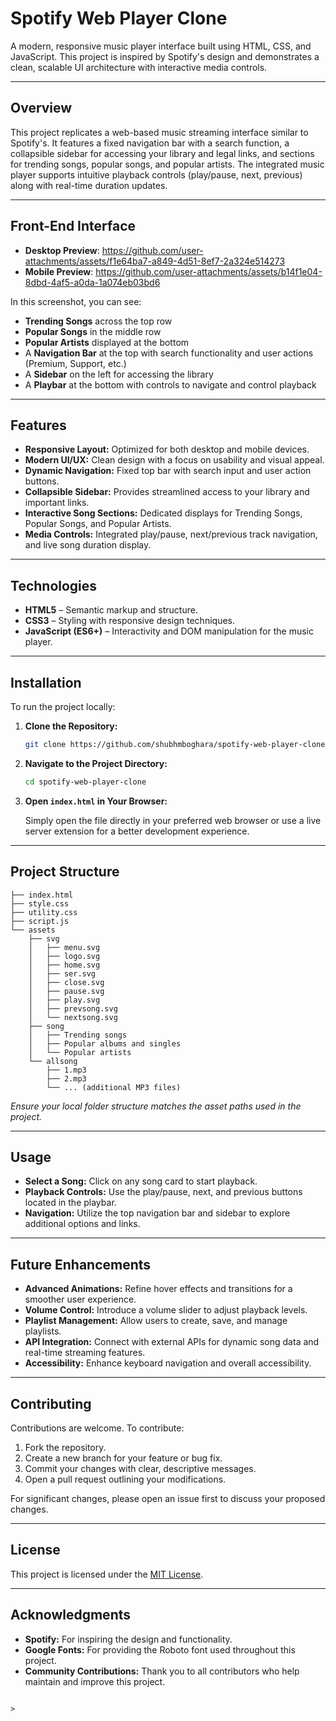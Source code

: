 
# Spotify Web Player Clone

A modern, responsive music player interface built using HTML, CSS, and JavaScript. This project is inspired by Spotify's design and demonstrates a clean, scalable UI architecture with interactive media controls.

---
## Overview

This project replicates a web-based music streaming interface similar to Spotify's. It features a fixed navigation bar with a search function, a collapsible sidebar for accessing your library and legal links, and sections for trending songs, popular songs, and popular artists. The integrated music player supports intuitive playback controls (play/pause, next, previous) along with real-time duration updates.

---

## Front-End Interface

- **Desktop Preview**: <https://github.com/user-attachments/assets/f1e64ba7-a849-4d51-8ef7-2a324e514273>  
- **Mobile Preview**: <https://github.com/user-attachments/assets/b14f1e04-8dbd-4af5-a0da-1a074eb03bd6>



In this screenshot, you can see:
- **Trending Songs** across the top row  
- **Popular Songs** in the middle row  
- **Popular Artists** displayed at the bottom  
- A **Navigation Bar** at the top with search functionality and user actions (Premium, Support, etc.)  
- A **Sidebar** on the left for accessing the library  
- A **Playbar** at the bottom with controls to navigate and control playback  

---

## Features

- **Responsive Layout:** Optimized for both desktop and mobile devices.
- **Modern UI/UX:** Clean design with a focus on usability and visual appeal.
- **Dynamic Navigation:** Fixed top bar with search input and user action buttons.
- **Collapsible Sidebar:** Provides streamlined access to your library and important links.
- **Interactive Song Sections:** Dedicated displays for Trending Songs, Popular Songs, and Popular Artists.
- **Media Controls:** Integrated play/pause, next/previous track navigation, and live song duration display.

---

## Technologies

- **HTML5** – Semantic markup and structure.
- **CSS3** – Styling with responsive design techniques.
- **JavaScript (ES6+)** – Interactivity and DOM manipulation for the music player.

---

## Installation

To run the project locally:

1. **Clone the Repository:**

   ```bash
   git clone https://github.com/shubhmboghara/spotify-web-player-clone.git
   ```

2. **Navigate to the Project Directory:**

   ```bash
   cd spotify-web-player-clone
   ```

3. **Open `index.html` in Your Browser:**

   Simply open the file directly in your preferred web browser or use a live server extension for a better development experience.

---

## Project Structure

```
├── index.html
├── style.css
├── utility.css
├── script.js
└── assets
    ├── svg
    │   ├── menu.svg
    │   ├── logo.svg
    │   ├── home.svg
    │   ├── ser.svg
    │   ├── close.svg
    │   ├── pause.svg
    │   ├── play.svg
    │   ├── prevsong.svg
    │   └── nextsong.svg
    ├── song
    │   ├── Trending songs
    │   ├── Popular albums and singles
    │   └── Popular artists
    └── allsong
        ├── 1.mp3
        ├── 2.mp3
        └── ... (additional MP3 files)
```

*Ensure your local folder structure matches the asset paths used in the project.*

---

## Usage

- **Select a Song:** Click on any song card to start playback.
- **Playback Controls:** Use the play/pause, next, and previous buttons located in the playbar.
- **Navigation:** Utilize the top navigation bar and sidebar to explore additional options and links.

---

## Future Enhancements

- **Advanced Animations:** Refine hover effects and transitions for a smoother user experience.
- **Volume Control:** Introduce a volume slider to adjust playback levels.
- **Playlist Management:** Allow users to create, save, and manage playlists.
- **API Integration:** Connect with external APIs for dynamic song data and real-time streaming features.
- **Accessibility:** Enhance keyboard navigation and overall accessibility.

---

## Contributing

Contributions are welcome. To contribute: 

1. Fork the repository.
2. Create a new branch for your feature or bug fix.
3. Commit your changes with clear, descriptive messages.
4. Open a pull request outlining your modifications.

For significant changes, please open an issue first to discuss your proposed changes.

---

## License

This project is licensed under the [MIT License](LICENSE).

---

## Acknowledgments

- **Spotify:** For inspiring the design and functionality.
- **Google Fonts:** For providing the Roboto font used throughout this project.
- **Community Contributions:** Thank you to all contributors who help maintain and improve this project.
```

> 
